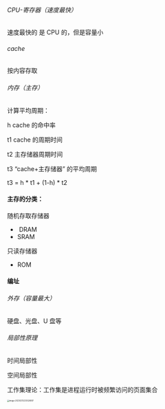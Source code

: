 ###### CPU-寄存器（速度最快）

速度最快的  是 CPU 的，但是容量小

###### cache

按内容存取



###### 内存（主存）

计算平均周期：

h cache 的命中率

t1 cache 的周期时间

t2 主存储器周期时间

t3 “cache+主存储器” 的平均周期

t3 = h * t1 + (1-h) * t2

#### 主存的分类：

随机存取存储器 

- ​	DRAM
- SRAM

只读存储器

- ROM



#### 编址





###### 外存（容量最大）

硬盘、光盘、U 盘等



###### 局部性原理

时间局部性

空间局部性

工作集理论：工作集是进程运行时被频繁访问的页面集合 





<img src="/Users/tiechenglong/Library/Application Support/typora-user-images/image-20230213233528097.png" alt="image-20230213233528097" style="zoom:30%;" />
